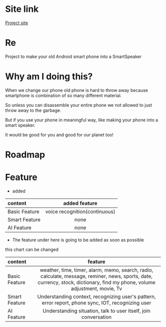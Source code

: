 # Site link
[Project site](https://neo81389.github.io/Re/)

# Re
Project to make your old Android smart phone into a SmartSpeaker

# Why am I doing this?
When we change our phone old phone is hard to throw away because smartphone is combination of so many different material.

So unless you can disassemble your entire phone we not allowed to just throw away to the garbage.

But if you use your phone in meaningful way, like making your phone into a smart speaker.

It would be good for you and good for our planet too!

# Roadmap

# Feature
- added

| content | added feature |
| :------------ | :-----------: |
| Basic Feature | voice recognition(continuous) |
| Smart Feature | none |
| AI Feature | none |

- The feature under here is going to be added as soon as possible

this chart can be changed

| content | feature |
| :------------ | :-----------: |
| Basic Feature | weather, time, timer, alarm, memo, search, radio, calculate, message, reminer, news, sports, date, currency, stock, dictionary, find my phone, volume adjustment, movie, Tv |
| Smart Feature | Understanding context, recognizing user's pattern, error report, phone sync, IOT, recognizing user |
| AI Feature | Understanding situation, talk to user itself, join conversation |
